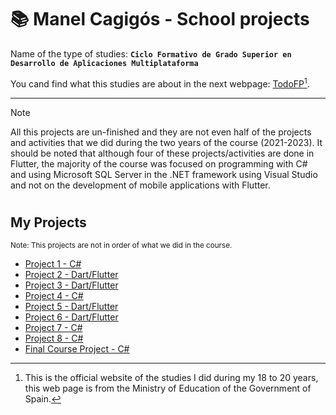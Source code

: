# 📚 Manel Cagigós - School projects

Name of the type of studies:
**`Ciclo Formativo de Grado Superior en Desarrollo de Aplicaciones Multiplataforma`**

You cand find what this studies are about in the next webpage: [TodoFP](https://www.todofp.es/que-estudiar/loe/informatica-comunicaciones/des-aplicaciones-multiplataforma.html)[^1].

---

> [!NOTE]
>All this projects are un-finished and they are not even half of the projects and activities that we did during the two years of the course (2021-2023).
It should be noted that although four of these projects/activities are done in Flutter, the majority of the course was focused on programming with C# and using Microsoft SQL Server in the .NET framework using Visual Studio and not on the development of mobile applications with Flutter.

#

## My Projects
<sub>Note: This projects are not in order of what we did in the course.</sub>

- [Project 1 - C#](https://github.com/manelcagigos/Sprint4-Grupo4)
- [Project 2 - Dart/Flutter](https://github.com/manelcagigos/Aplicacion-Bloc-de-Notas-Flutter)
- [Project 3 - Dart/Flutter](https://github.com/manelcagigos/Flutter-pelis_api_master)
- [Project 4 - C#](https://github.com/manelcagigos/Proyecto-SecureCode)
- [Project 5 - Dart/Flutter](https://github.com/manelcagigos/Flutter-digimon_app-master-main)
- [Project 6 - Dart/Flutter](https://github.com/manelcagigos/Flutter-Api-to-Sql-Lite)
- [Project 7 - C#](https://github.com/manelcagigos/Sprint3-Simps)
- [Project 8 - C#](https://github.com/manelcagigos/Sprint-1-M13)
- [Final Course Project - C#](https://github.com/manelcagigos/PACS-FinalProject)

[^1]: This is the official website of the studies I did during my 18 to 20 years, this web page is from the Ministry of Education of the Government of Spain.
